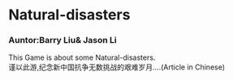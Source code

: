 # Natural-disasters
### Auntor:Barry Liu& Jason Li
This Game is about some Natural-disasters.<br>
谨以此游,纪念新中国抗争无数挑战的艰难岁月....(Article in Chinese)
